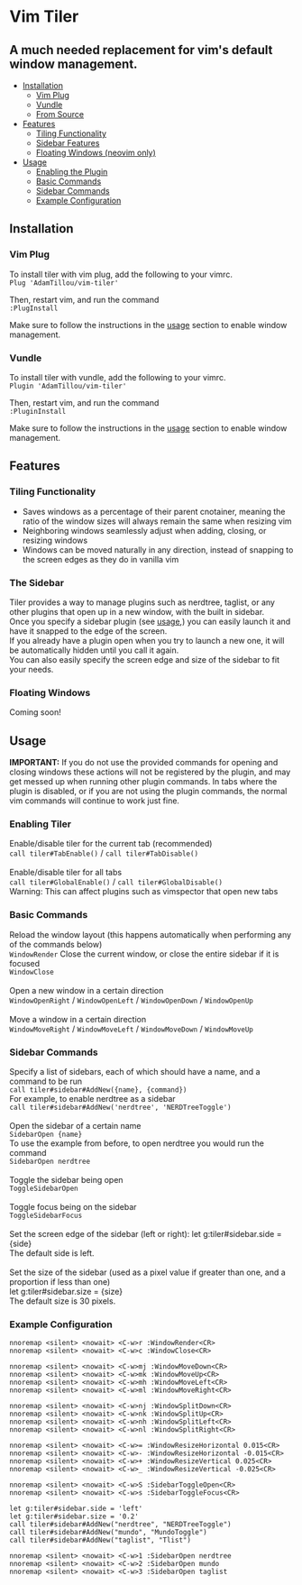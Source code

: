 # Vim Tiler
## A much needed replacement for vim's default window management.

* [Installation](#installation)
	* [Vim Plug](#vim-plug)
	* [Vundle](#vundle)
	* [From Source](#from-source)
* [Features](#features)
	* [Tiling Functionality](#tiling-functionality)
	* [Sidebar Features](#sidebar-features)
	* [Floating Windows (neovim only)](#floating-windows)
* [Usage](#usage)
	* [Enabling the Plugin](#enabling-tiler)
	* [Basic Commands](#basic-commands)
	* [Sidebar Commands](#sidebar-commands)
	* [Example Configuration](#example-configuration)

## Installation
### Vim Plug
To install tiler with vim plug, add the following to your vimrc.\
`Plug 'AdamTillou/vim-tiler'`

Then, restart vim, and run the command\
`:PlugInstall`

Make sure to follow the instructions in the [usage](#usage) section to enable window management.

### Vundle
To install tiler with vundle, add the following to your vimrc.\
`Plugin 'AdamTillou/vim-tiler'`

Then, restart vim, and run the command\
`:PluginInstall`

Make sure to follow the instructions in the [usage](#usage) section to enable window management.

## Features
### Tiling Functionality
* Saves windows as a percentage of their parent cnotainer, meaning the ratio of the window sizes will always remain the same when resizing vim
* Neighboring windows seamlessly adjust when adding, closing, or resizing windows
* Windows can be moved naturally in any direction, instead of snapping to the screen edges as they do in vanilla vim
### The Sidebar
Tiler provides a way to manage plugins such as nerdtree, taglist, or any other plugins that open up in a new window, with the built in sidebar.\
Once you specify a sidebar plugin (see [usage](#sidebar-commands),) you can easily launch it and have it snapped to the edge of the screen.\
If you already have a plugin open when you try to launch a new one, it will be automatically hidden until you call it again.\
You can also easily specify the screen edge and size of the sidebar to fit your needs.
### Floating Windows
Coming soon!
## Usage
**IMPORTANT:** If you do not use the provided commands for opening and closing windows these actions will not be registered by the plugin, and may get messed up when running other plugin commands. In tabs where the plugin is disabled, or if you are not using the plugin commands, the normal vim commands will continue to work just fine.
### Enabling Tiler
Enable/disable tiler for the current tab (recommended)\
`call tiler#TabEnable()` / `call tiler#TabDisable()`\
\
Enable/disable tiler for all tabs\
`call tiler#GlobalEnable()` / `call tiler#GlobalDisable()`\
Warning: This can affect plugins such as vimspector that open new tabs
### Basic Commands
Reload the window layout (this happens automatically when performing any of the commands below)\
`WindowRender`
Close the current window, or close the entire sidebar if it is focused\
`WindowClose`\
\
Open a new window in a certain direction\
`WindowOpenRight` / `WindowOpenLeft` / `WindowOpenDown` / `WindowOpenUp`\
\
Move a window in a certain direction\
`WindowMoveRight` / `WindowMoveLeft` / `WindowMoveDown` / `WindowMoveUp`
### Sidebar Commands
Specify a list of sidebars, each of which should have a name, and a command to be run\
`call tiler#sidebar#AddNew({name}, {command})`\
For example, to enable nerdtree as a sidebar\
`call tiler#sidebar#AddNew('nerdtree', 'NERDTreeToggle')`\
\
Open the sidebar of a certain name\
`SidebarOpen {name}`\
To use the example from before, to open nerdtree you would run the command\
`SidebarOpen nerdtree`\
\
Toggle the sidebar being open\
`ToggleSidebarOpen`\
\
Toggle focus being on the sidebar\
`ToggleSidebarFocus`\
\
Set the screen edge of the sidebar (left or right):
let g:tiler#sidebar.side =  {side}\
The default side is left.\
\
Set the size of the sidebar (used as a pixel value if greater than one, and a proportion if less than one)\
let g:tiler#sidebar.size = {size}\
The default size is 30 pixels.
### Example Configuration
`nnoremap <silent> <nowait> <C-w>r :WindowRender<CR>`\
`nnoremap <silent> <nowait> <C-w>c :WindowClose<CR>`

`nnoremap <silent> <nowait> <C-w>mj :WindowMoveDown<CR>`\
`nnoremap <silent> <nowait> <C-w>mk :WindowMoveUp<CR>`\
`nnoremap <silent> <nowait> <C-w>mh :WindowMoveLeft<CR>`\
`nnoremap <silent> <nowait> <C-w>ml :WindowMoveRight<CR>`

`nnoremap <silent> <nowait> <C-w>nj :WindowSplitDown<CR>`\
`nnoremap <silent> <nowait> <C-w>nk :WindowSplitUp<CR>`\
`nnoremap <silent> <nowait> <C-w>nh :WindowSplitLeft<CR>`\
`nnoremap <silent> <nowait> <C-w>nl :WindowSplitRight<CR>`

`nnoremap <silent> <nowait> <C-w>= :WindowResizeHorizontal 0.015<CR>`\
`nnoremap <silent> <nowait> <C-w>- :WindowResizeHorizontal -0.015<CR>`\
`nnoremap <silent> <nowait> <C-w>+ :WindowResizeVertical 0.025<CR>`\
`nnoremap <silent> <nowait> <C-w>_ :WindowResizeVertical -0.025<CR>`

`nnoremap <silent> <nowait> <C-w>S :SidebarToggleOpen<CR>`\
`nnoremap <silent> <nowait> <C-w>s :SidebarToggleFocus<CR>`

`let g:tiler#sidebar.side = 'left'`\
`let g:tiler#sidebar.size = '0.2'`\
`call tiler#sidebar#AddNew("nerdtree", "NERDTreeToggle")`\
`call tiler#sidebar#AddNew("mundo", "MundoToggle")`\
`call tiler#sidebar#AddNew("taglist", "Tlist")`

`nnoremap <silent> <nowait> <C-w>1 :SidebarOpen nerdtree`\
`nnoremap <silent> <nowait> <C-w>2 :SidebarOpen mundo`\
`nnoremap <silent> <nowait> <C-w>3 :SidebarOpen taglist`
